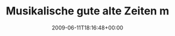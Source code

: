 ---
retweeted: false
source: <a href="http://twitter.com" rel="nofollow">Twitter Web Client</a>
entities:
  hashtags:
  - text: snubnose
    indices:
    - '34'
    - '43'
  symbols: []
  user_mentions: []
  urls: []
display_text_range:
- '0'
- '54'
favorite_count: '0'
id_str: '2120095081'
truncated: false
retweet_count: '0'
id: '2120095081'
created_at: Thu Jun 11 18:16:48 +0000 2009
favorited: false
full_text: 'Musikalische gute alte Zeiten mit #snubnose - release.'
lang: de
tags:
- snubnose
- pesos:twitter
date: '2009-06-11T18:16:48+00:00'
src: https://twitter.com/bascht/status/2120095081
original_url: https://twitter.com/bascht/status/2120095081
type: twitter_tweet
text: 'Musikalische gute alte Zeiten mit #snubnose - release.'
title: Musikalische gute alte Zeiten m

---